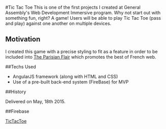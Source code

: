 #Tic Tac Toe
This is one of the first projects I created at General Assembly's Web Development Immersive program.
Why not start out with something fun, right? A game!
Users will be able to play Tic Tac Toe (pass and play) against one another on multiple devices.


## Motivation

I created this game with a precise styling to fit as a feature in order to be included into [The Parisian Flair](http://theparisianflair.com/) which promotes the best of French web.


##Techs Used
- AngularJS framework (along with HTML and CSS)
- Use of a pre-built back-end system (FireBase) for MVP


##History

Delivered on May, 18th 2015.


##Firebase

[TicTacToe](https://tpfgametictactoe.firebaseapp.com/)

